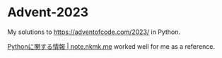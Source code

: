 # Advent-2023

My solutions to https://adventofcode.com/2023/ in Python.

[Pythonに関する情報 | note.nkmk.me](https://note.nkmk.me/python/) worked well for me as a reference.
